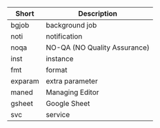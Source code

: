 | Short   | Description                  |
|---------|------------------------------|
| bgjob   | background job               |
| noti    | notification                 |
| noqa    | NO-QA (NO Quality Assurance) |
| inst    | instance                     |
| fmt     | format                       |
| exparam | extra parameter              |
| maned   | Managing Editor              |
| gsheet  | Google Sheet                 |
| svc     | service                      |